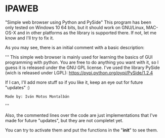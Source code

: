 # IPAWEB
"Simple web browser using Python and PySide"
This program has been only tested on Windows 10 64 bits, but it should work on GNU/Linux, MAC-OS-X and in other platforms as the library is supported there. If not, let me know and I'll try to fix it.

As you may see, there is an initial comment with a basic description:

'''
This simple web browser is mainly used for learning the basics of GUI programming with python.
You are free to do anything you want with it, so I guess it is released under the GNU GPL license. 
I've used the library PySide (wich is released under LGPL): https://pypi.python.org/pypi/PySide/1.2.4 
	
If I can, I'll add more stuff so if you like it, keep an eye out for future "updates" :)

	Made by: Iván Motos Montalbán

'''

Also, the commented lines over the code are just implementations that I've made for future "updates", but they are not completet yet.

You can try to activate them and put the functions in the "__init__" to see them.



